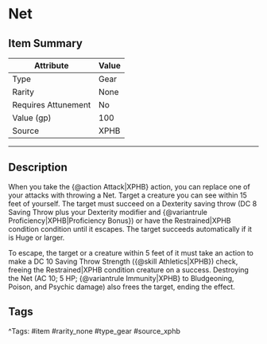 # Net

## Item Summary

| Attribute            | Value                        |
|----------------------|------------------------------|
| Type                 | Gear |
| Rarity               | None             |
| Requires Attunement  | No                |
| Value (gp)           | 100    |
| Source               | XPHB |

---

## Description

When you take the {@action Attack|XPHB} action, you can replace one of your attacks with throwing a Net. Target a creature you can see within 15 feet of yourself. The target must succeed on a Dexterity saving throw (DC 8 Saving Throw plus your Dexterity modifier and {@variantrule Proficiency|XPHB|Proficiency Bonus}) or have the Restrained|XPHB condition condition until it escapes. The target succeeds automatically if it is Huge or larger.

To escape, the target or a creature within 5 feet of it must take an action to make a DC 10 Saving Throw Strength ({@skill Athletics|XPHB}) check, freeing the Restrained|XPHB condition creature on a success. Destroying the Net (AC 10; 5 HP; {@variantrule Immunity|XPHB} to Bludgeoning, Poison, and Psychic damage) also frees the target, ending the effect.

## Tags

^Tags: #item #rarity_none #type_gear #source_xphb
